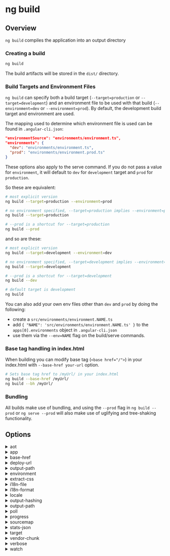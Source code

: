 <!-- Links in /docs/documentation should NOT have `.md` at the end, because they end up in our wiki at release. -->

# ng build

## Overview
`ng build` compiles the application into an output directory

### Creating a build

```bash
ng build
```

The build artifacts will be stored in the `dist/` directory.

### Build Targets and Environment Files

`ng build` can specify both a build target (`--target=production` or `--target=development`) and an
environment file to be used with that build (`--environment=dev` or `--environment=prod`).
By default, the development build target and environment are used.

The mapping used to determine which environment file is used can be found in `.angular-cli.json`:

```json
"environmentSource": "environments/environment.ts",
"environments": {
  "dev": "environments/environment.ts",
  "prod": "environments/environment.prod.ts"
}
```

These options also apply to the serve command. If you do not pass a value for `environment`,
it will default to `dev` for `development` target and `prod` for `production`.

So these are equivalent:
```bash
# most explicit version
ng build --target=production --environment=prod

# no environment specified, --target=production implies --environment=prod
ng build --target=production

# --prod is a shortcut for --target=production
ng build --prod
```

and so are these:
```bash
# most explicit version
ng build --target=development --environment=dev

# no environment specified, --target=development implies --environment=dev
ng build --target=development

# --prod is a shortcut for --target=development
ng build --dev

# default target is development
ng build
```

You can also add your own env files other than `dev` and `prod` by doing the following:
- create a `src/environments/environment.NAME.ts`
- add `{ "NAME": 'src/environments/environment.NAME.ts' }` to the `apps[0].environments` object in `.angular-cli.json`
- use them via the `--env=NAME` flag on the build/serve commands.

### Base tag handling in index.html

When building you can modify base tag (`<base href="/">`) in your index.html with `--base-href your-url` option.

```bash
# Sets base tag href to /myUrl/ in your index.html
ng build --base-href /myUrl/
ng build --bh /myUrl/
```

### Bundling

All builds make use of bundling, and using the `--prod` flag in  `ng build --prod`
or `ng serve --prod` will also make use of uglifying and tree-shaking functionality.

## Options
<details>
  <summary>aot</summary>
  <p>
    `--aot` _default: false_
  </p>
  <p>
    Build using Ahead of Time compilation.
  </p>
</details>

<details>
  <summary>app</summary>
  <p>
    `--app` (aliases: `-a`)
  </p>
  <p>
    Specifies app name or index to use.
  </p>
</details>

<details>
  <summary>base-href</summary>
  <p>
    `--base-href` (aliases: `-bh`)
  </p>
  <p>
    Base url for the application being built.
  </p>
</details>

<details>
  <summary>deploy-url</summary>
  <p>
    `--deploy-url` (aliases: `-d`)
  </p>
  <p>
    URL where files will be deployed.
  </p>
</details>

<details>
  <summary>output-path</summary>
  <p>
    `--output-path` (aliases: `-op`)
  </p>
  <p>
    Path where output will be placed
  </p>
</details>

<details>
  <summary>environment</summary>
  <p>
    `--environment` (aliases: `-e`, `--env`)
  </p>
  <p>
    Defines the build environment.
  </p>
</details>

<details>
  <summary>extract-css</summary>
  <p>
    `--extract-css` (aliases: `-ec`)
  </p>
  <p>
    Extract css from global styles onto css files instead of js ones.
  </p>
</details>

<details>
  <summary>i18n-file</summary>
  <p>
    `--i18n-file`
  </p>
  <p>
    Localization file to use for i18n.
  </p>
</details>

<details>
  <summary>i18n-format</summary>
  <p>
    `--i18n-format`
  </p>
  <p>
    Format of the localization file specified with --i18n-file.
  </p>
</details>

<details>
  <summary>locale</summary>
  <p>
    `--locale`
  </p>
  <p>
    Locale to use for i18n.
  </p>
</details>

<details>
  <summary>output-hashing</summary>
  <p>
    `--output-hashing` (aliases: `-oh`)
  </p>
  <p>
    Define the output filename cache-busting hashing mode.
  </p>
  <p>
    Values: `none`, `all`, `media`, `bundles`
  </p>
</details>

<details>
  <summary>output-path</summary>
  <p>
    `--output-path` (aliases: `-op`)
  </p>
  <p>
    Path where output will be placed.
  </p>
</details>

<details>
  <summary>poll</summary>
  <p>
    `--poll`
  </p>
  <p>
    Enable and define the file watching poll time period (milliseconds).
  </p>
</details>

<details>
  <summary>progress</summary>
  <p>
    `--progress` (aliases: `-pr`) _default value: true_
  </p>
  <p>
    Log progress to the console while building.
  </p>
</details>

<details>
  <summary>sourcemap</summary>
  <p>
    `--sourcemap` (aliases: `-sm`, `sourcemaps`)
  </p>
  <p>
    Output sourcemaps.
  </p>
</details>

<details>
  <summary>stats-json</summary>
  <p>
    `--stats-json` (aliases: `-`)
  </p>
  <p>
    Generates a `stats.json` file which can be analyzed using tools such as: `webpack-bundle-analyzer` or https://webpack.github.io/analyse.
  </p>
</details>

<details>
  <summary>target</summary>
  <p>
    `--target` (aliases: `-t`) _default value: development_ <br />
    Shortcuts: <br/>
    `--dev` is equivalent to `--target=development` <br />
    `--prod` is equivalent to `--target=production`
  </p>
  <p>
    Defines the build target.
  </p>
</details>

<details>
  <summary>vendor-chunk</summary>
  <p>
    `--vendor-chunk` (aliases: `-vc`) _default value: true_
  </p>
  <p>
    Use a separate bundle containing only vendor libraries.
  </p>
</details>

<details>
  <summary>verbose</summary>
  <p>
    `--verbose` (aliases: `-v`) _default value: false_
  </p>
  <p>
    Adds more details to output logging.
  </p>
</details>

<details>
  <summary>watch</summary>
  <p>
    `--watch` (aliases: `-w`)
  </p>
  <p>
    Run build when files change.
  </p>
</details>
